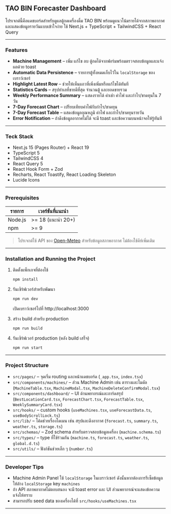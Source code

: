 ## TAO BIN Forecaster Dashboard

โปรเจกต์นี้คือแดชบอร์ดสำหรับดูแลตู้กดเครื่องดื่ม TAO BIN พร้อมดูแนวโน้มรายได้จากสภาพอากาศและแสดงข้อมูลรายวันแบบเข้าใจง่าย ใช้ Next.js + TypeScript + TailwindCSS + React Query

---

### Features

- **Machine Management** – เพิ่ม แก้ไข ลบ ตู้กดได้จากฟอร์มพร้อมตรวจสอบข้อมูลและแจ้งผลด้วย toast
- **Automatic Data Persistence** – รายการตู้ทั้งหมดเก็บไว้ใน `localStorage` ของเบราว์เซอร์
- **Highlight Latest Row** – ช่วยให้เห็นแถวที่เพิ่งเพิ่มหรือแก้ไขได้ทันที
- **Statistics Cards** – สรุปทำเลที่ขายดีที่สุด จำนวนตู้ และยอดขายรวม
- **Weekly Performance Summary** – แสดงรายได้ ค่าเช่า ค่าไฟ และกำไร/ขาดทุนใน 7 วัน
- **7-Day Forecast Chart** – เปรียบเทียบค่าไฟกับกำไร/ขาดทุน
- **7-Day Forecast Table** – แสดงข้อมูลอุณหภูมิ ค่าไฟ และกำไร/ขาดทุนรายวัน
- **Error Notification** – ถ้าดึงข้อมูลอากาศไม่ได้ จะมี toast และข้อความบนหน้าจอให้รู้ทันที

---

### Teck Stack

- Next.js 15 (Pages Router) + React 19
- TypeScript 5
- TailwindCSS 4
- React Query 5
- React Hook Form + Zod
- Recharts, React Toastify, React Loading Skeleton
- Lucide Icons

---

### Prerequisites

| รายการ  | เวอร์ชันที่แนะนำ  |
| ------- | ----------------- |
| Node.js | >= 18 (แนะนำ 20+) |
| npm     | >= 9              |

> โปรเจกต์ใช้ API ของ [Open-Meteo](https://open-meteo.com/) สำหรับข้อมูลสภาพอากาศ ไม่ต้องใช้คีย์เพิ่มเติม

---

### Installation and Running the Project

1. ติดตั้งแพ็กเกจที่ต้องใช้

   ```bash
   npm install
   ```

2. รันเซิร์ฟเวอร์สำหรับพัฒนา

   ```bash
   npm run dev
   ```

   เปิดเบราว์เซอร์ไปที่ http://localhost:3000

3. สร้าง build สำหรับ production

   ```bash
   npm run build
   ```

4. รันเซิร์ฟเวอร์ production (หลัง build เสร็จ)

   ```bash
   npm run start
   ```

---

### Project Structure

- `src/pages/` – จุดเริ่ม routing และหน้าแดชบอร์ด (`_app.tsx`, `index.tsx`)
- `src/components/machines/` – ส่วน Machine Admin เช่น ตารางและโมดัล (`MachineTable.tsx`, `MachineModal.tsx`, `MachineDeleteConfirmModal.tsx`)
- `src/components/dashboard/` – UI ด้านพยากรณ์และการ์ดสรุป (`BestLocationCard.tsx`, `ForecastChart.tsx`, `ForecastTable.tsx`, `WeeklySummaryCard.tsx`)
- `src/hooks/` – custom hooks (`useMachines.tsx`, `useForecastData.ts`, `useBodyScrollLock.ts`)
- `src/lib/` – โค้ดช่วยเรื่องโดเมน เช่น สรุปและดึงอากาศ (`forecast.ts`, `summary.ts`, `weather.ts`, `storage.ts`)
- `src/schemas/` – Zod schema สำหรับตรวจสอบข้อมูลเครื่อง (`machine.schema.ts`)
- `src/types/` – type ที่ใช้ร่วมกัน (`machine.ts`, `forecast.ts`, `weather.ts`, `global.d.ts`)
- `src/utils/` – ฟังก์ชันช่วยเล็ก ๆ (`number.ts`)

---

### Developer Tips

- Machine Admin Panel ใช้ `localStorage` ในเบราว์เซอร์ ดังนั้นหากต้องการรีเซ็ตข้อมูลให้ล้าง `localStorage` key `machines`
- ถ้า API สภาพอากาศไม่ตอบสนอง จะมี toast error และ UI ส่วนพยากรณ์จะแสดงข้อความแจ้งให้ทราบ
- สามารถปรับ seed data ของเครื่องได้ที่ `src/hooks/useMachines.tsx`

---
